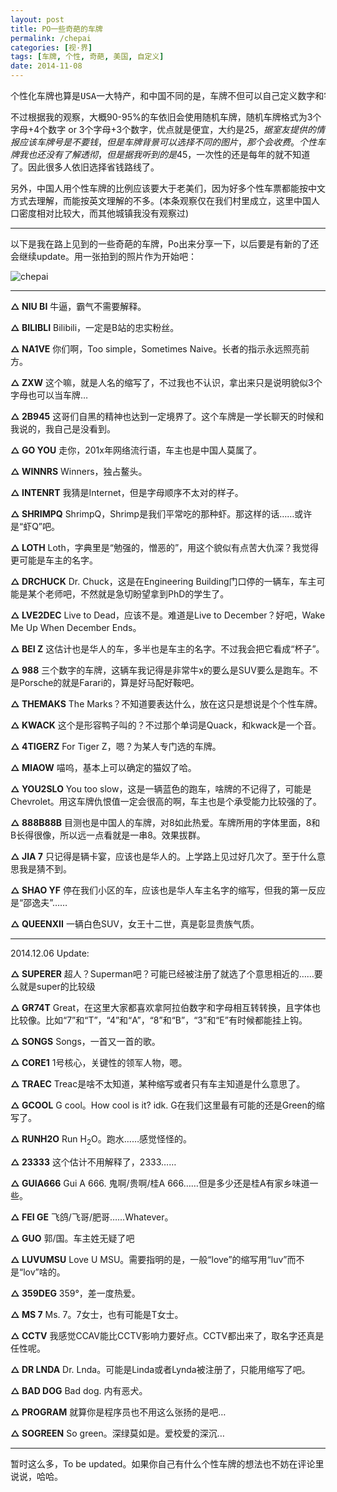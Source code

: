 ```yaml
---
layout: post
title: PO一些奇葩的车牌
permalink: /chepai
categories: [视·界]
tags: [车牌, 个性, 奇葩, 美国, 自定义]
date: 2014-11-08
---
```


<pre>个性化车牌也算是USA一大特产，和中国不同的是，车牌不但可以自己定义数字和字母，同时还能自定义位数，这样就组成了丰富的车牌体系，拥有无限的可能……</pre>

不过根据我的观察，大概90-95%的车依旧会使用随机车牌，随机车牌格式为3个字母+4个数字 or 3个字母+3个数字，优点就是便宜，大约是$25，据室友提供的情报应该车牌号是不要钱，但是车牌背景可以选择不同的图片，那个会收费。个性车牌我也还没有了解透彻，但是据我听到的是$45，一次性的还是每年的就不知道了。因此很多人依旧选择省钱路线了。

另外，中国人用个性车牌的比例应该要大于老美们，因为好多个性车票都能按中文方式去理解，而能按英文理解的不多。(本条观察仅在我们村里成立，这里中国人口密度相对比较大，而其他城镇我没有观察过)

----

以下是我在路上见到的一些奇葩的车牌，Po出来分享一下，以后要是有新的了还会继续update。用一张拍到的照片作为开始吧：

![chepai](http://lanternd.qiniudn.com/Pic4Post/chepai/chepai.jpg)

----

**△ NIU BI**
牛逼，霸气不需要解释。

**△ BILIBLI**
Bilibili，一定是B站的忠实粉丝。

**△ NA1VE**
你们啊，Too simple，Sometimes Naive。长者的指示永远照亮前方。

**△ ZXW**
这个嘛，就是人名的缩写了，不过我也不认识，拿出来只是说明貌似3个字母也可以当车牌…

**△ 2B945**
这哥们自黑的精神也达到一定境界了。这个车牌是一学长聊天的时候和我说的，我自己是没看到。

**△ GO YOU**
走你，201x年网络流行语，车主也是中国人莫属了。

**△ WINNRS**
Winners，独占鳌头。

**△ INTENRT**
我猜是Internet，但是字母顺序不太对的样子。

**△ SHRIMPQ**
ShrimpQ，Shrimp是我们平常吃的那种虾。那这样的话……或许是“虾Q”吧。

**△ LOTH**
Loth，字典里是“勉强的，憎恶的”，用这个貌似有点苦大仇深？我觉得更可能是车主的名字。

**△ DRCHUCK**
Dr. Chuck，这是在Engineering Building门口停的一辆车，车主可能是某个老师吧，不然就是急切盼望拿到PhD的学生了。

**△ LVE2DEC**
Live to Dead，应该不是。难道是Live to December？好吧，Wake Me Up When December Ends。

**△ BEI Z**
这估计也是华人的车，多半也是车主的名字。不过我会把它看成“杯子”。

**△ 988**
三个数字的车牌，这辆车我记得是非常牛x的要么是SUV要么是跑车。不是Porsche的就是Farari的，算是好马配好鞍吧。

**△ THEMAKS**
The Marks？不知道要表达什么，放在这只是想说是个个性车牌。

**△ KWACK**
这个是形容鸭子叫的？不过那个单词是Quack，和kwack是一个音。

**△ 4TIGERZ**
For Tiger Z，嗯？为某人专门选的车牌。

**△ MIAOW**
喵呜，基本上可以确定的猫奴了哈。

**△ YOU2SLO**
You too slow，这是一辆蓝色的跑车，啥牌的不记得了，可能是Chevrolet。用这车牌仇恨值一定会很高的啊，车主也是个承受能力比较强的了。

**△ 888B88B**
目测也是中国人的车牌，对8如此热爱。车牌所用的字体里面，8和B长得很像，所以远一点看就是一串8。效果拔群。

**△ JIA 7**
只记得是辆卡宴，应该也是华人的。上学路上见过好几次了。至于什么意思我是猜不到。

**△ SHAO YF**
停在我们小区的车，应该也是华人车主名字的缩写，但我的第一反应是“邵逸夫”……

**△ QUEENXII**
一辆白色SUV，女王十二世，真是彰显贵族气质。

----

2014.12.06 Update:

**△ SUPERER**
超人？Superman吧？可能已经被注册了就选了个意思相近的……要么就是super的比较级

**△ GR74T**
Great，在这里大家都喜欢拿阿拉伯数字和字母相互转转换，且字体也比较像。比如“7”和“T”，“4”和“A”，“8”和“B”，“3”和“E”有时候都能挂上钩。

**△ SONGS**
Songs，一首又一首的歌。

**△ CORE1**
1号核心，关键性的领军人物，嗯。

**△ TRAEC**
Treac是啥不太知道，某种缩写或者只有车主知道是什么意思了。

**△ GCOOL**
G cool。How cool is it? idk. G在我们这里最有可能的还是Green的缩写了。

**△ RUNH2O**
Run H<sub>2</sub>O。跑水……感觉怪怪的。

**△ 23333**
这个估计不用解释了，2333……

**△ GUIA666**
Gui A 666. 鬼啊/贵啊/桂A 666……但是多少还是桂A有家乡味道一些。

**△ FEI GE**
飞鸽/飞哥/肥哥……Whatever。

**△ GUO**
郭/国。车主姓无疑了吧

**△ LUVUMSU**
Love U MSU。需要指明的是，一般“love”的缩写用“luv”而不是“lov”啥的。

**△ 359DEG**
359°，差一度热爱。

**△ MS 7**
Ms. 7。7女士，也有可能是T女士。

**△ CCTV**
我感觉CCAV能比CCTV影响力要好点。CCTV都出来了，取名字还真是任性呢。

**△ DR LNDA**
Dr. Lnda。可能是Linda或者Lynda被注册了，只能用缩写了吧。

**△ BAD DOG**
Bad dog. 内有恶犬。

**△ PROGRAM**
就算你是程序员也不用这么张扬的是吧…

**△ SOGREEN**
So green。深绿莫如是。爱校爱的深沉…

----

暂时这么多，To be updated。如果你自己有什么个性车牌的想法也不妨在评论里说说，哈哈。


